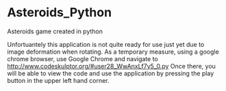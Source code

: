 Asteroids_Python
================

Asteroids game created in python

Unfortuantely this application is not quite ready for use just yet due to image deformation when rotating.
As a temporary measure, using a google chrome browser, use Google Chrome and navigate to http://www.codeskulptor.org/#user28_WwAnxLf7y5_0.py 
Once there, you will be able to view the code and use the application by pressing the play button in the upper left hand corner.
